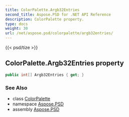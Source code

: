 ```yaml
---
title: ColorPalette.Argb32Entries
second_title: Aspose.PSD for .NET API Reference
description: ColorPalette property. 
type: docs
weight: 30
url: /net/aspose.psd/colorpalette/argb32entries/
---
```

{{< psd/tize >}}
## ColorPalette.Argb32Entries property

```csharp
public int[] Argb32Entries { get; }
```

### See Also

* class [ColorPalette](../)
* namespace [Aspose.PSD](../../colorpalette/)
* assembly [Aspose.PSD](../../../)


